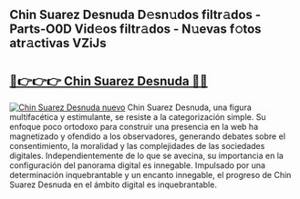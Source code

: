 ## Chin Suarez Desnuda D𝚎sn𝚞dos filtr𝚊dos - Parts-O0D Vid𝚎os filtr𝚊dos - N𝚞evas f𝚘tos atr𝚊ctivas VZiJs

# <h2><a href="http://mbcbmg.tromn.icu/?c=Chin+Suarez+Desnuda">🔗👉👉👉 Chin Suarez Desnuda 🔗🔗</a></h2>

[![Chin Suarez Desnuda nuevo](https://i.imgur.com/pEAQMta.gif)](http://mbcbmg.tromn.icu/?c=Chin+Suarez+Desnuda)
Chin Suarez Desnuda, una figura multifacética y estimulante, se resiste a la categorización simple. Su enfoque poco ortodoxo para construir una presencia en la web ha magnetizado y ofendido a los observadores, generando debates sobre el consentimiento, la moralidad y las complejidades de las sociedades digitales. Independientemente de lo que se avecina, su importancia en la configuración del panorama digital es innegable. Impulsado por una determinación inquebrantable y un encanto innegable, el progreso de Chin Suarez Desnuda en el ámbito digital es inquebrantable.
